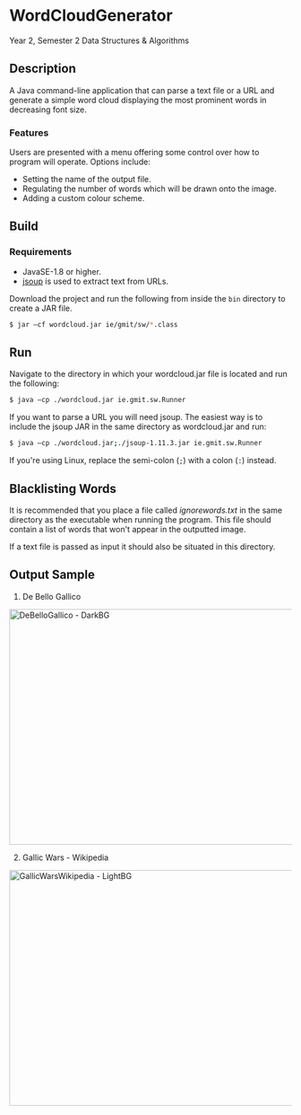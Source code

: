 # WordCloudGenerator

Year 2, Semester 2 Data Structures & Algorithms

## Description
A Java command-line application that can parse a text file or a URL and generate a simple word cloud displaying the most prominent words in decreasing font size.

### Features
Users are presented with a menu offering some control over how to program will operate. Options include:

- Setting the name of the output file.
- Regulating the number of words which will be drawn onto the image.
- Adding a custom colour scheme.

## Build
### Requirements
- JavaSE-1.8 or higher.
- [jsoup](https://jsoup.org/) is used to extract text from URLs.

Download the project and run the following from inside the `bin` directory to create a JAR file.

```sh
$ jar –cf wordcloud.jar ie/gmit/sw/*.class
```

## Run
Navigate to the directory in which your wordcloud.jar file is located and run the following:

```sh
$ java –cp ./wordcloud.jar ie.gmit.sw.Runner
```

If you want to parse a URL you will need jsoup. The easiest way is to include the jsoup JAR in the same directory as wordcloud.jar and run:

```sh
$ java –cp ./wordcloud.jar;./jsoup-1.11.3.jar ie.gmit.sw.Runner
```

If you're using Linux, replace the semi-colon (`;`) with a colon (`:`) instead.

## Blacklisting Words
It is recommended that you place a file called *ignorewords.txt* in the same directory as the executable when running the program. This file should contain a list of words that won't appear in the outputted image.

If a text file is passed as input it should also be situated in this directory.

## Output Sample

1. De Bello Gallico

<img src="https://user-images.githubusercontent.com/37158241/54931507-09dc9480-4f11-11e9-9717-ab1105ca6107.png" alt="DeBelloGallico - DarkBG" height="420" width="560"/>

<br/>

2. Gallic Wars - Wikipedia

<img src="https://user-images.githubusercontent.com/37158241/54931508-09dc9480-4f11-11e9-9f0c-195ae9e26931.png" alt="GallicWarsWikipedia - LightBG" height="420" width="560"/>
